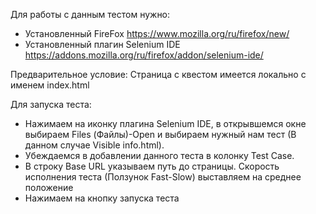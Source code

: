 Для работы с данным тестом нужно:
- Установленный FireFox https://www.mozilla.org/ru/firefox/new/
- Установленный плагин Selenium IDE https://addons.mozilla.org/ru/firefox/addon/selenium-ide/


Предварительное условие: Страница с квестом имеется локально с именем index.html

Для запуска теста: 
- Нажимаем на иконку плагина Selenium IDE, в открывшемся окне выбираем Files (Файлы)-Open и выбираем нужный нам тест (В данном случае Visible info.html). 
- Убеждаемся в добавлении данного теста в колонку Test Case.
- В строку Base URL указываем путь до страницы. Скорость исполнения теста (Ползунок Fast-Slow) выставляем на среднее положение
- Нажимаем на кнопку запуска теста 
